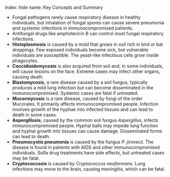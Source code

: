 index: hide
name: Key Concepts and Summary

  * Fungal pathogens rarely cause respiratory disease in healthy individuals, but inhalation of fungal spores can cause severe pneumonia and systemic infections in immunocompromised patients.
  * Antifungal drugs like amphotericin B can control most fungal respiratory infections.
  *  **Histoplasmosis** is caused by a mold that grows in soil rich in bird or bat droppings. Few exposed individuals become sick, but vulnerable individuals are susceptible. The yeast-like infectious cells grow inside phagocytes.
  *  **Coccidioidomycosis** is also acquired from soil and, in some individuals, will cause lesions on the face. Extreme cases may infect other organs, causing death.
  *  **Blastomycosis**, a rare disease caused by a soil fungus, typically produces a mild lung infection but can become disseminated in the immunocompromised. Systemic cases are fatal if untreated.
  *  **Mucormycosis** is a rare disease, caused by fungi of the order Mucorales. It primarily affects immunocompromised people. Infection involves growth of the hyphae into infected tissues and can lead to death in some cases.
  *  **Aspergillosis**, caused by the common soil fungus  *Aspergillus*, infects immunocompromised people. Hyphal balls may impede lung function and hyphal growth into tissues can cause damage. Disseminated forms can lead to death.
  *  **Pneumocystis pneumonia** is caused by the fungus  *P. jirovecii*. The disease is found in patients with AIDS and other immunocompromised individuals. Sulfa drug treatments have side effects, but untreated cases may be fatal.
  *  **Cryptococcosis** is caused by  *Cryptococcus neoformans*. Lung infections may move to the brain, causing meningitis, which can be fatal.

